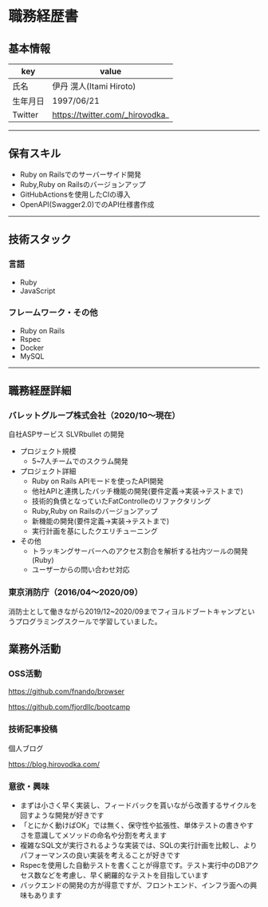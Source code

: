 # 職務経歴書

## 基本情報

|key|value|
|---|---|
|氏名|伊丹 滉人(Itami Hiroto)|
|生年月日|1997/06/21|
|Twitter|https://twitter.com/_hirovodka_|

---

## 保有スキル
- Ruby on Railsでのサーバーサイド開発
- Ruby,Ruby on Railsのバージョンアップ
- GitHubActionsを使用したCIの導入
- OpenAPI(Swagger2.0)でのAPI仕様書作成


---

## 技術スタック

### 言語

- Ruby
- JavaScript

### フレームワーク・その他

- Ruby on Rails
- Rspec
- Docker
- MySQL
---

## 職務経歴詳細

### バレットグループ株式会社（2020/10〜現在）
自社ASPサービス SLVRbullet の開発
- プロジェクト規模
  - 5~7人チームでのスクラム開発
- プロジェクト詳細
  - Ruby on Rails APIモードを使ったAPI開発
  - 他社APIと連携したバッチ機能の開発(要件定義→実装→テストまで)
  - 技術的負債となっていたFatControlleのリファクタリング
  - Ruby,Ruby on Railsのバージョンアップ
  - 新機能の開発(要件定義→実装→テストまで)
  - 実行計画を基にしたクエリチューニング
- その他
  - トラッキングサーバーへのアクセス割合を解析する社内ツールの開発(Ruby)
  - ユーザーからの問い合わせ対応
### 東京消防庁（2016/04〜2020/09）
消防士として働きながら2019/12~2020/09までフィヨルドブートキャンプというプログラミングスクールで学習していました。

## 業務外活動
### OSS活動
https://github.com/fnando/browser

https://github.com/fjordllc/bootcamp

### 技術記事投稿
個人ブログ

https://blog.hirovodka.com/

### 意欲・興味
- まずは小さく早く実装し、フィードバックを貰いながら改善するサイクルを回すような開発が好きです
- 「とにかく動けばOK」では無く、保守性や拡張性、単体テストの書きやすさを意識してメソッドの命名や分割を考えます
- 複雑なSQL文が実行されるような実装では、SQLの実行計画を比較し、よりパフォーマンスの良い実装を考えることが好きです
- Rspecを使用した自動テストを書くことが得意です。テスト実行中のDBアクセス数などを考慮し、早く網羅的なテストを目指しています
- バックエンドの開発の方が得意ですが、フロントエンド、インフラ面への興味もあります

